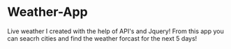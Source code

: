 # Weather-App
Live weather I created with the help of API's and Jquery! From this app you can seacrh cities and find the weather forcast for the next 5 days!
